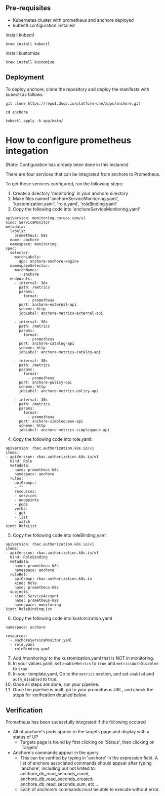 ## Pre-requisites

* Kubernetes cluster with prometheus and anchore deployed
* kubectl configuration installed

Install kubectl

```
brew install kubectl
```

Install kustomize

```
brew install kustomize
```

## Deployment

To deploy anchore, clone the repository and deploy the manifests with kubectl as follows:

```
git clone https://repo1.dsop.io/platform-one/apps/anchore.git
```

```
cd anchore
```

```
kubectl apply -k app/main/
```
# How to configure prometheus integation

(Note: Configuration has already been done in this instance)

There are four services that can be integrated from anchore to Prometheus.

To get these services configured, run the following steps:

1. Create a directory 'monitoring' in your anchore directory
2. Make files named 'anchoreServiceMonitoring.yaml', 'kustomization.yaml', 'role.yaml', 'roleBinding.yaml'
3. Copy the following code into 'anchoreServiceMonitoring.yaml'
```
apiVersion: monitoring.coreos.com/v1
kind: ServiceMonitor
metadata:
  labels:
    prometheus: k8s
  name: anchore
  namespace: monitoring
spec:
  selector:
    matchLabels:
      app: anchore-anchore-engine
  namespaceSelector:
    matchNames:
      - anchore
  endpoints:
    - interval: 30s
      path: /metrics
      params:
        format: 
          - prometheus
      port: anchore-external-api
      scheme: http
      jobLabel: anchore-metrics-external-api

    - interval: 30s
      path: /metrics
      params:
        format: 
          - prometheus
      port: anchore-catalog-api
      scheme: http
      jobLabel: anchore-metrics-catalog-api

    - interval: 30s
      path: /metrics
      params:
        format: 
          - prometheus
      port: anchore-policy-api
      scheme: http
      jobLabel: anchore-metrics-policy-api

    - interval: 30s
      path: /metrics
      params:
        format: 
          - prometheus
      port: anchore-simplequeue-api
      scheme: http
      jobLabel: anchore-metrics-simplequeue-api
```
4. Copy the following code into role.yaml:
```
apiVersion: rbac.authorization.k8s.io/v1
items:
- apiVersion: rbac.authorization.k8s.io/v1
  kind: Role
  metadata:
    name: prometheus-k8s
    namespace: anchore
  rules:
  - apiGroups:
    - ""
    resources:
    - services
    - endpoints
    - pods
    verbs:
    - get
    - list
    - watch
kind: RoleList
```
5. Copy the following code into roleBinding.yaml
```
apiVersion: rbac.authorization.k8s.io/v1
items:
- apiVersion: rbac.authorization.k8s.io/v1
  kind: RoleBinding
  metadata:
    name: prometheus-k8s
    namespace: anchore
  roleRef:
    apiGroup: rbac.authorization.k8s.io
    kind: Role
    name: prometheus-k8s
  subjects:
  - kind: ServiceAccount
    name: prometheus-k8s
    namespace: monitoring
kind: RoleBindingList
```
6. Copy the following code into kustomization.yaml
```
namespace: anchore

resources:
  - anchoreServiceMonitor.yaml
  - role.yaml
  - roleBinding.yaml
```
7. Add /monitoring/ to the kustomization.yaml that is NOT in monitoring.
8. In your values.yaml, set `enableMetrics` to `true` and `metricsAuthDisabled` to `true`
9. In your template.yaml, Go to the `metrics` section, and set `enabled` and `auth_disabled` to true.
10. Once all steps are done, run your pipeline.
11. Once the pipeline is built, go to your prometheus URL, and check the steps for verification detailed below. 

## Verification

Prometheus has been sucessfully integrated if the following occured
* All of anchore's pods appear in the targets page and display with a status of UP
    * Targets page is found by first clicking on 'Status', then clicking on 'Targets'
* Anchore's commands appear in the query
    * This can be verified by typing in 'anchore' in the expression field. A list of anchore associated commands should appear after typing 'anchore', including but not limted to: anchore_db_read_seconds_count, anchore_db_read_seconds_created, anchore_db_read_seconds_sum, etc...
    * Each of anchore's commands must be able to execute without error. 